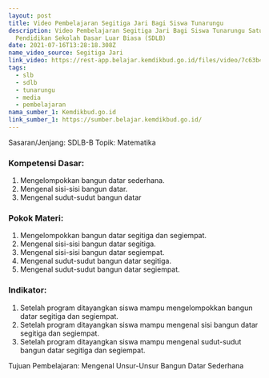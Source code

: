 ```yaml
---
layout: post
title: Video Pembelajaran Segitiga Jari Bagi Siswa Tunarungu 
description: Video Pembelajaran Segitiga Jari Bagi Siswa Tunarungu Satuan
  Pendidikan Sekolah Dasar Luar Biasa (SDLB)
date: 2021-07-16T13:28:18.308Z
name_video_source: Segitiga Jari
link_video: https://rest-app.belajar.kemdikbud.go.id/files/video/7c63b44dd78b4c708a18741e89b61ac3.mp4
tags:
  - slb
  - sdlb
  - tunarungu
  - media
  - pembelajaran
nama_sumber_1: Kemdikbud.go.id
link_sumber_1: https://sumber.belajar.kemdikbud.go.id/
---
```

Sasaran/Jenjang: SDLB-B 
Topik: Matematika 

### Kompetensi Dasar: 
1. Mengelompokkan bangun datar sederhana. 
2. Mengenal sisi-sisi bangun datar. 
3. Mengenal sudut-sudut bangun datar 

### Pokok Materi: 
1. Mengelompokkan bangun datar segitiga dan segiempat. 
2. Mengenal sisi-sisi bangun datar segitiga. 
3. Mengenal sisi-sisi bangun datar segiempat. 
4. Mengenal sudut-sudut bangun datar segitiga. 
5. Mengenal sudut-sudut bangun datar segiempat. 

### Indikator: 
1. Setelah program ditayangkan siswa mampu mengelompokkan bangun datar segitiga dan segiempat. 
2. Setelah program ditayangkan siswa mampu mengenal sisi bangun datar segitiga dan segiempat. 
3. Setelah program ditayangkan siswa mampu mengenal sudut-sudut bangun datar segitiga dan segiempat. 

Tujuan Pembelajaran: Mengenal Unsur-Unsur Bangun Datar Sederhana
